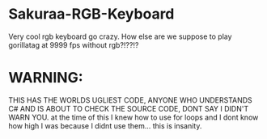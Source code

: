 # Sakuraa-RGB-Keyboard
Very cool rgb keyboard go crazy. How else are we suppose to play gorillatag at 9999 fps without rgb?!??!?

# WARNING: 
THIS HAS THE WORLDS UGLIEST CODE, ANYONE WHO UNDERSTANDS C# AND IS ABOUT TO CHECK THE SOURCE CODE, DONT SAY I DIDN'T WARN YOU. at the time of this I knew how to use for loops and I dont know how high I was because I didnt use them... this is insanity.
